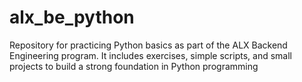 # alx_be_python
 Repository for practicing Python basics as part of the ALX Backend Engineering program. It includes exercises, simple scripts, and small projects to build a strong foundation in Python programming
